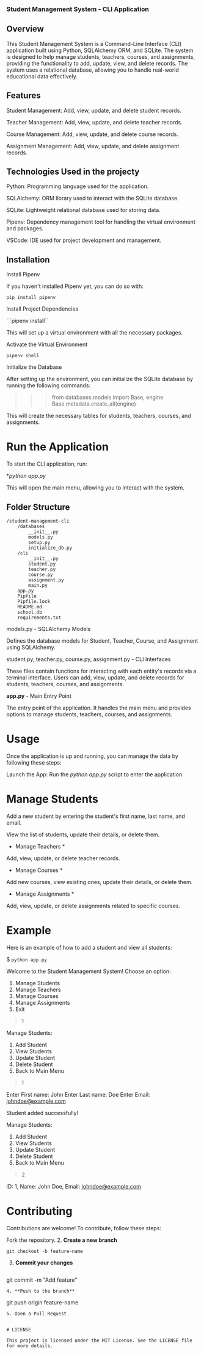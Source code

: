 ### Student Management System - CLI Application

## Overview

This Student Management System is a Command-Line Interface (CLI) application built using Python, SQLAlchemy ORM, and SQLite. The system is designed to help manage students, teachers, courses, and assignments, providing the functionality to add, update, view, and delete records. The system uses a relational database, allowing you to handle real-world educational data effectively.

## Features

Student Management: Add, view, update, and delete student records.

Teacher Management: Add, view, update, and delete teacher records.

Course Management: Add, view, update, and delete course records.

Assignment Management: Add, view, update, and delete assignment records.

## Technologies Used in the projecty

Python: Programming language used for the application.

SQLAlchemy: ORM library used to interact with the SQLite database.

SQLite: Lightweight relational database used for storing data.

Pipenv: Dependency management tool for handling the virtual environment and packages.

VSCode: IDE used for project development and management.

## Installation

 Install Pipenv

If you haven't installed Pipenv yet, you can do so with:

```pip install pipenv```

 Install Project Dependencies

```pipenv install``

This will set up a virtual environment with all the necessary packages.

 Activate the Virtual Environment

```pipenv shell```

 Initialize the Database

After setting up the environment, you can initialize the SQLite database by running the following commands:

>>> from databases.models import Base, engine
>>> Base.metadata.create_all(engine)

This will create the necessary tables for students, teachers, courses, and assignments.

#  Run the Application

To start the CLI application, run:

**python app.py*

This will open the main menu, allowing you to interact with the system.

## Folder Structure
```
/student-management-cli
    /databases
        __init__.py
        models.py
        setup.py
        initialize_db.py
    /cli
        __init__.py
        student.py
        teacher.py
        course.py
        assignment.py
        main.py
    app.py
    Pipfile
    Pipfile.lock
    README.md
    school.db
    requirements.txt
```
models.py - SQLAlchemy Models

Defines the database models for Student, Teacher, Course, and Assignment using SQLAlchemy.

student.py, teacher.py, course.py, assignment.py - CLI Interfaces

These files contain functions for interacting with each entity's records via a terminal interface. Users can add, view, update, and delete records for students, teachers, courses, and assignments.

**app.py** - Main Entry Point

The entry point of the application. It handles the main menu and provides options to manage students, teachers, courses, and assignments.

# Usage

Once the application is up and running, you can manage the data by following these steps:

Launch the App: Run the *python app.py* script to enter the application.

# Manage Students

Add a new student by entering the student's first name, last name, and email.

View the list of students, update their details, or delete them.

* Manage Teachers *

Add, view, update, or delete teacher records.

* Manage Courses *

Add new courses, view existing ones, update their details, or delete them.

* Manage Assignments *

Add, view, update, or delete assignments related to specific courses.

# Example

Here is an example of how to add a student and view all students:

$ ```python app.py```

Welcome to the Student Management System!
Choose an option:

1. Manage Students
2. Manage Teachers
3. Manage Courses
4. Manage Assignments
5. Exit

> 1

Manage Students:

1. Add Student
2. View Students
3. Update Student
4. Delete Student
5. Back to Main Menu

> 1

Enter First name: John
Enter Last name: Doe
Enter Email: johndoe@example.com

Student added successfully!

Manage Students:

1. Add Student
2. View Students
3. Update Student
4. Delete Student
5. Back to Main Menu

> 2

ID: 1, Name: John Doe, Email: johndoe@example.com

# Contributing

Contributions are welcome! To contribute, follow these steps:

Fork the repository.
2. **Create a new branch**
   ```
git checkout -b feature-name
   ```
3. **Commit your changes**
   ```
git commit -m "Add feature"
   ```
4. **Push to the branch**
   ```
git push origin feature-name
   ```
5. Open a Pull Request


# LICENSE

This project is licensed under the MIT License. See the LICENSE file for more details.

